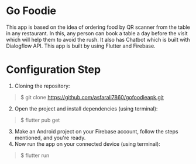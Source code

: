 # Go Foodie
This app is based on the idea of ordering food by QR scanner from the table in any
restaurant. In this, any person can book a table a day before the visit which will help them to 
avoid the rush. It also has Chatbot which is built with Dialogflow API. This app is built by using
Flutter and Firebase.


# Configuration Step
1. Cloning the repository:
>  $ git clone https://github.com/asfarali7860/gofoodieapk.git
2. Open the project and install dependencies (using terminal):
>  $ flutter pub get
<!-- This installs all the required dependencies like
  image_picker: ^0.8.6
  firebase_auth: ^4.2.5
  cloud_firestore: ^4.3.1
  firebase_storage: ^11.0.10
  firebase_core: ^2.4.1
  uuid: ^3.0.7
  staggered_grid_view_flutter: ^0.0.4
  flutter_swiper_null_safety: ^1.0.2
  font_awesome_flutter: ^10.3.0
  provider: ^6.0.5
  badges: ^2.0.3
  flutter_barcode_scanner: ^2.0.0
  sn_progress_dialog: ^1.1.2
  flutter_datetime_picker: ^1.5.1
  draggable_fab: ^0.1.4
  flutter_rating_bar: ^4.0.1
  expandable: ^5.0.1
  video_player: ^2.5.1
  flutter_pw_validator: ^1.5.0
  google_sign_in: ^5.4.4
  location: ^4.4.0
  geocoding: ^2.0.5
  permission_handler: ^10.2.0
  shared_preferences: ^2.0.17
  razorpay_flutter: ^1.3.4
  firebase_messaging: ^14.2.2
  flutter_local_notifications: ^13.0.0
  rxdart: ^0.27.7
  sound_stream: ^0.3.0
  dialogflow_grpc: ^0.2.9 -->
3. Make an Android project on your Firebase account, follow the steps mentioned, and you're ready.
4. Now run the app on your connected device (using terminal):
> $ flutter run
